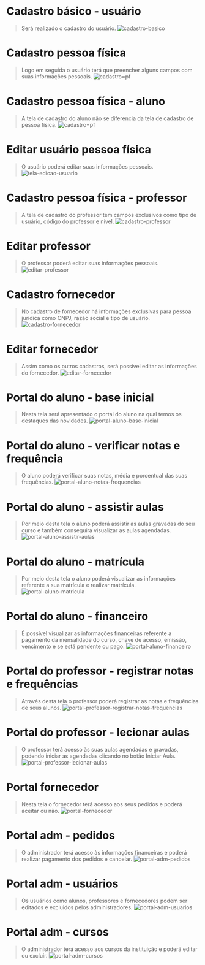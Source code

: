 # Cadastro básico - usuário
> Será realizado o cadastro do usuário.
![cadastro-basico](https://github.com/david-duartep/Projeto-Integrador-Grupo-38/assets/160237872/5b4afc8d-a2b1-41a8-b906-1f263a672680)

# Cadastro pessoa física
> Logo em seguida o usuário terá que preencher alguns campos com suas informações pessoais.
![cadastro=pf](https://github.com/david-duartep/Projeto-Integrador-Grupo-38/assets/160237872/88b2292e-d7dc-4396-8113-712b81fdd056)

# Cadastro pessoa física - aluno
> A tela de cadastro do aluno não se diferencia da tela de cadastro de pessoa física.
![cadastro=pf](https://github.com/david-duartep/Projeto-Integrador-Grupo-38/assets/160237872/69e715b5-ce87-4d1b-950a-c98be613f0fb)

# Editar usuário pessoa física
> O usuário poderá editar suas informações pessoais.
![tela-edicao-usuario](https://github.com/david-duartep/Projeto-Integrador-Grupo-38/assets/160237872/727fe586-20aa-4fa8-b307-137626550598)

# Cadastro pessoa física - professor
> A tela de cadastro do professor tem campos exclusivos como tipo de usuário, código do professor e nível.
![cadastro-professor](https://github.com/david-duartep/Projeto-Integrador-Grupo-38/assets/160237872/cb6b93f7-cb65-4757-beaf-b5cd6967ef12)

# Editar professor
> O professor poderá editar suas informações pessoais.
![editar-professor](https://github.com/david-duartep/Projeto-Integrador-Grupo-38/assets/160237872/41282b1e-9c30-479b-b8a9-d0bc278afe72)

# Cadastro fornecedor
> No cadastro de fornecedor há informações exclusivas para pessoa jurídica como CNPJ, razão social e tipo de usuário.
![cadastro-fornecedor](https://github.com/david-duartep/Projeto-Integrador-Grupo-38/assets/160237872/8c7b765b-4f0e-4da7-8a85-d567b05995fa)

# Editar fornecedor
> Assim como os outros cadastros, será possível editar as informações do fornecedor.
![editar-fornecedor](https://github.com/david-duartep/Projeto-Integrador-Grupo-38/assets/160237872/36863763-c37e-4128-9dee-01ce98bc8d59)

# Portal do aluno - base inicial
> Nesta tela será apresentado o portal do aluno na qual temos os destaques das novidades.
![portal-aluno-base-inicial](https://github.com/david-duartep/Projeto-Integrador-Grupo-38/assets/160237872/082535b7-9c49-4dbc-a7d7-4ca914a02049)

# Portal do aluno - verificar notas e frequência
> O aluno poderá verificar suas notas, média e porcentual das suas frequências.
![portal-aluno-notas-frequencias](https://github.com/david-duartep/Projeto-Integrador-Grupo-38/assets/160237872/f43f61fa-bde8-4e60-96e5-9be9830e9e40)

# Portal do aluno - assistir aulas
> Por meio desta tela o aluno poderá assistir as aulas gravadas do seu curso e também conseguirá visualizar as aulas agendadas.
![portal-aluno-assistir-aulas](https://github.com/david-duartep/Projeto-Integrador-Grupo-38/assets/160237872/3d4b58a4-2e23-4a1b-ace3-5882df1c57cf)

# Portal do aluno - matrícula
> Por meio desta tela o aluno poderá visualizar as informações referente a sua matrícula e realizar matrícula.
![portal-aluno-matricula](https://github.com/david-duartep/Projeto-Integrador-Grupo-38/assets/160237872/f12bd43c-8bc7-48a7-8b60-eda1f4da532a)

# Portal do aluno - financeiro
> É possível visualizar as informações financeiras referente a pagamento da mensalidade do curso, chave de acesso, emissão, vencimento e se está pendente ou pago.
![portal-aluno-financeiro](https://github.com/david-duartep/Projeto-Integrador-Grupo-38/assets/160237872/2c08fd24-9e35-4e6a-93bc-4642f15bd6be)

# Portal do professor - registrar notas e frequências
> Através desta tela o professor poderá registrar as notas e frequências de seus alunos.
![portal-professor-registrar-notas-frequencias](https://github.com/david-duartep/Projeto-Integrador-Grupo-38/assets/160237872/67700a7b-51b4-44ee-8d0e-dc2f442c3377)

# Portal do professor - lecionar aulas
> O professor terá acesso às suas aulas agendadas e gravadas, podendo iniciar as agendadas clicando no botão Iniciar Aula. 
![portal-professor-lecionar-aulas](https://github.com/david-duartep/Projeto-Integrador-Grupo-38/assets/160237872/4b407c22-cd10-46f4-8174-524f8b98c1a6)

# Portal fornecedor
> Nesta tela o fornecedor terá acesso aos seus pedidos e poderá aceitar ou não.
![portal-fornecedor](https://github.com/david-duartep/Projeto-Integrador-Grupo-38/assets/160237872/03729209-0643-419b-a573-f747657152e4)

# Portal adm - pedidos
> O administrador terá acesso às informações financeiras e poderá realizar pagamento dos pedidos e cancelar.
![portal-adm-pedidos](https://github.com/david-duartep/Projeto-Integrador-Grupo-38/assets/160237872/d219dec6-d89d-4303-bc7f-b36c2f9abd33)

# Portal adm - usuários
> Os usuários como alunos, professores e fornecedores podem ser editados e excluidos pelos administradores.
![portal-adm-usuarios](https://github.com/david-duartep/Projeto-Integrador-Grupo-38/assets/160237872/ce7ad6c5-820e-4938-8609-b1e981a2921f)

# Portal adm - cursos
> O administrador terá acesso aos cursos da instituição e poderá editar ou excluir.
![portal-adm-cursos](https://github.com/david-duartep/Projeto-Integrador-Grupo-38/assets/160237872/c609f081-fe86-4773-a5b4-6afaa80702b2)